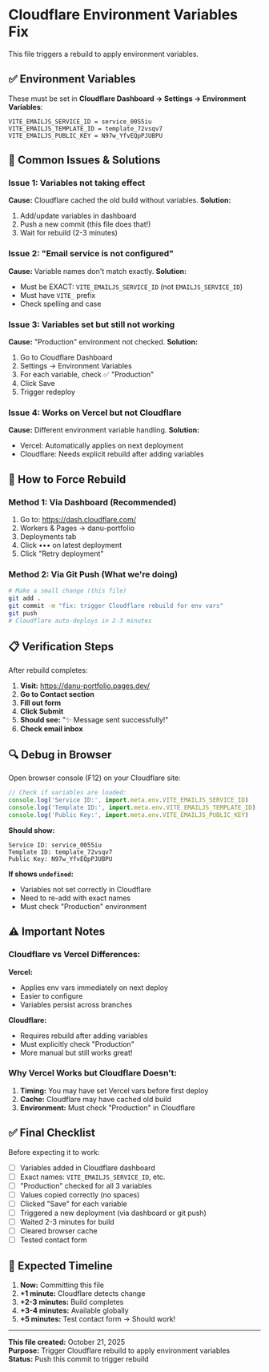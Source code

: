 # Cloudflare Environment Variables Fix

This file triggers a rebuild to apply environment variables.

## ✅ Environment Variables

These must be set in **Cloudflare Dashboard → Settings → Environment Variables**:

```
VITE_EMAILJS_SERVICE_ID = service_0055iu
VITE_EMAILJS_TEMPLATE_ID = template_72vsqv7
VITE_EMAILJS_PUBLIC_KEY = N97w_YfvEQpPJUBPU
```

## 🔧 Common Issues & Solutions

### Issue 1: Variables not taking effect
**Cause:** Cloudflare cached the old build without variables.
**Solution:** 
1. Add/update variables in dashboard
2. Push a new commit (this file does that!)
3. Wait for rebuild (2-3 minutes)

### Issue 2: "Email service is not configured"
**Cause:** Variable names don't match exactly.
**Solution:** 
- Must be EXACT: `VITE_EMAILJS_SERVICE_ID` (not `EMAILJS_SERVICE_ID`)
- Must have `VITE_` prefix
- Check spelling and case

### Issue 3: Variables set but still not working
**Cause:** "Production" environment not checked.
**Solution:**
1. Go to Cloudflare Dashboard
2. Settings → Environment Variables
3. For each variable, check ✅ "Production"
4. Click Save
5. Trigger redeploy

### Issue 4: Works on Vercel but not Cloudflare
**Cause:** Different environment variable handling.
**Solution:**
- Vercel: Automatically applies on next deployment
- Cloudflare: Needs explicit rebuild after adding variables

## 🚀 How to Force Rebuild

### Method 1: Via Dashboard (Recommended)
1. Go to: https://dash.cloudflare.com/
2. Workers & Pages → danu-portfolio
3. Deployments tab
4. Click ••• on latest deployment
5. Click "Retry deployment"

### Method 2: Via Git Push (What we're doing)
```bash
# Make a small change (this file)
git add .
git commit -m "fix: trigger Cloudflare rebuild for env vars"
git push
# Cloudflare auto-deploys in 2-3 minutes
```

## 📋 Verification Steps

After rebuild completes:

1. **Visit:** https://danu-portfolio.pages.dev/
2. **Go to Contact section**
3. **Fill out form**
4. **Click Submit**
5. **Should see:** "✨ Message sent successfully!"
6. **Check email inbox**

## 🔍 Debug in Browser

Open browser console (F12) on your Cloudflare site:

```javascript
// Check if variables are loaded:
console.log('Service ID:', import.meta.env.VITE_EMAILJS_SERVICE_ID)
console.log('Template ID:', import.meta.env.VITE_EMAILJS_TEMPLATE_ID)
console.log('Public Key:', import.meta.env.VITE_EMAILJS_PUBLIC_KEY)
```

**Should show:**
```
Service ID: service_0055iu
Template ID: template_72vsqv7
Public Key: N97w_YfvEQpPJUBPU
```

**If shows `undefined`:**
- Variables not set correctly in Cloudflare
- Need to re-add with exact names
- Must check "Production" environment

## ⚠️ Important Notes

### Cloudflare vs Vercel Differences:

**Vercel:**
- Applies env vars immediately on next deploy
- Easier to configure
- Variables persist across branches

**Cloudflare:**
- Requires rebuild after adding variables
- Must explicitly check "Production"
- More manual but still works great!

### Why Vercel Works but Cloudflare Doesn't:

1. **Timing:** You may have set Vercel vars before first deploy
2. **Cache:** Cloudflare may have cached old build
3. **Environment:** Must check "Production" in Cloudflare

## ✅ Final Checklist

Before expecting it to work:

- [ ] Variables added in Cloudflare dashboard
- [ ] Exact names: `VITE_EMAILJS_SERVICE_ID`, etc.
- [ ] "Production" checked for all 3 variables
- [ ] Values copied correctly (no spaces)
- [ ] Clicked "Save" for each variable
- [ ] Triggered a new deployment (via dashboard or git push)
- [ ] Waited 2-3 minutes for build
- [ ] Cleared browser cache
- [ ] Tested contact form

## 🎯 Expected Timeline

1. **Now:** Committing this file
2. **+1 minute:** Cloudflare detects change
3. **+2-3 minutes:** Build completes
4. **+3-4 minutes:** Available globally
5. **+5 minutes:** Test contact form → Should work!

---

**This file created:** October 21, 2025  
**Purpose:** Trigger Cloudflare rebuild to apply environment variables  
**Status:** Push this commit to trigger rebuild
